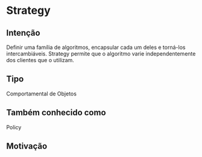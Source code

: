 # Strategy

## Intenção
Definir uma família de algoritmos, encapsular cada um deles e torná-los intercambiáveis. Strategy permite que o algoritmo varie independentemente dos clientes que o utilizam.

## Tipo
Comportamental de Objetos

## Também conhecido como
Policy

## Motivação

